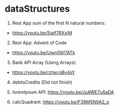 # dataStructures

1. Rest App sum of the first N natural numbers:
  - https://youtu.be/5iajf7RXxjM

2. Rest App: Advent of Code
  - https://youtu.be/Uwnj56f7ATk
  
3. Bank API Array (Using Arrays):
  - https://youtu.be/rztwcg8v4sY
 
 4. debitsCredits (Did not finish)

5. loremIpsum API:
https://youtu.be/JuAWE7u6aDA

6. calcQuadrant: https://youtu.be/F38M5N9A2_o
